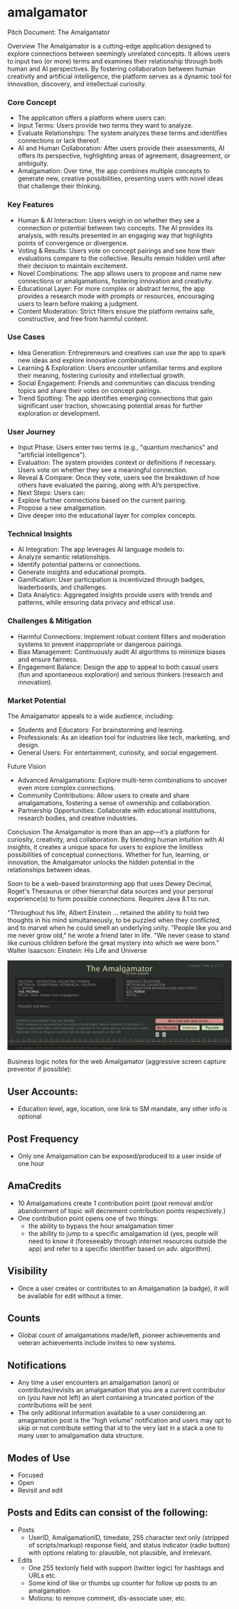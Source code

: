# amalgamator

Pitch Document: The Amalgamator

Overview
The Amalgamator is a cutting-edge application designed to explore connections between seemingly unrelated concepts. It allows users to input two (or more) terms and examines their relationship through both human and AI perspectives. By fostering collaboration between human creativity and artificial intelligence, the platform serves as a dynamic tool for innovation, discovery, and intellectual curiosity.

### Core Concept
* The application offers a platform where users can:
* Input Terms: Users provide two terms they want to analyze.
* Evaluate Relationships: The system analyzes these terms and identifies connections or lack thereof.
* AI and Human Collaboration: After users provide their assessments, AI offers its perspective, highlighting areas of agreement, disagreement, or ambiguity.
* Amalgamation: Over time, the app combines multiple concepts to generate new, creative possibilities, presenting users with novel ideas that challenge their thinking.

### Key Features
* Human & AI Interaction: Users weigh in on whether they see a connection or potential between two concepts. The AI provides its analysis, with results presented in an engaging way that highlights points of convergence or divergence.
* Voting & Results: Users vote on concept pairings and see how their evaluations compare to the collective. Results remain hidden until after their decision to maintain excitement.
* Novel Combinations: The app allows users to propose and name new connections or amalgamations, fostering innovation and creativity.
* Educational Layer: For more complex or abstract terms, the app provides a research mode with prompts or resources, encouraging users to learn before making a judgment.
* Content Moderation: Strict filters ensure the platform remains safe, constructive, and free from harmful content.

### Use Cases

* Idea Generation: Entrepreneurs and creatives can use the app to spark new ideas and explore innovative combinations.
* Learning & Exploration: Users encounter unfamiliar terms and explore their meaning, fostering curiosity and intellectual growth.
* Social Engagement: Friends and communities can discuss trending topics and share their votes on concept pairings.
* Trend Spotting: The app identifies emerging connections that gain significant user traction, showcasing potential areas for further exploration or development.

### User Journey
* Input Phase: Users enter two terms (e.g., "quantum mechanics" and "artificial intelligence").
* Evaluation: The system provides context or definitions if necessary. Users vote on whether they see a meaningful connection.
* Reveal & Compare: Once they vote, users see the breakdown of how others have evaluated the pairing, along with AI’s perspective.
* Next Steps: Users can:
* Explore further connections based on the current pairing.
* Propose a new amalgamation.
* Dive deeper into the educational layer for complex concepts.

### Technical Insights
* AI Integration: The app leverages AI language models to:
* Analyze semantic relationships.
* Identify potential patterns or connections.
* Generate insights and educational prompts.
* Gamification: User participation is incentivized through badges, leaderboards, and challenges.
* Data Analytics: Aggregated insights provide users with trends and patterns, while ensuring data privacy and ethical use.

### Challenges & Mitigation
* Harmful Connections: Implement robust content filters and moderation systems to prevent inappropriate or dangerous pairings.
* Bias Management: Continuously audit AI algorithms to minimize biases and ensure fairness.
* Engagement Balance: Design the app to appeal to both casual users (fun and spontaneous exploration) and serious thinkers (research and innovation).

### Market Potential
The Amalgamator appeals to a wide audience, including:
* Students and Educators: For brainstorming and learning.
* Professionals: As an ideation tool for industries like tech, marketing, and design.
* General Users: For entertainment, curiosity, and social engagement.

Future Vision
* Advanced Amalgamations: Explore multi-term combinations to uncover even more complex connections.
* Community Contributions: Allow users to create and share amalgamations, fostering a sense of ownership and collaboration.
* Partnership Opportunities: Collaborate with educational institutions, research bodies, and creative industries.

Conclusion
The Amalgamator is more than an app—it’s a platform for curiosity, creativity, and collaboration. By blending human intuition with AI insights, it creates a unique space for users to explore the limitless possibilities of conceptual connections. Whether for fun, learning, or innovation, the Amalgamator unlocks the hidden potential in the relationships between ideas.

Soon to be a web-based brainstorming app that uses Dewey Decimal, Roget's Thesaurus or other hierarchal data sources and your personal experience(s) to form possible connections. Requires Java 8.1 to run.

“Throughout his life, Albert Einstein ... retained the ability to hold two thoughts in his mind simultaneously, to be puzzled when they conflicted, and to marvel when he could smell an underlying unity. "People like you and me never grow old," he wrote a friend later in life. "We never cease to stand like curious children before the great mystery into which we were born.” Walter Isaacson: Einstein: His Life and Universe

![Amalgamator App](https://github.com/kappter/amalgamator/blob/master/amalgamation.png)

Business logic notes for the web Amalgamator (aggressive screen capture preventor if possible):
## User Accounts:
  * Education level, age, location, one link to SM mandate, any other info is optional
## Post Frequency
  * Only one Amalgamation can be exposed/produced to a user inside of one hour 
## AmaCredits 
  * 10 Amalgamations create 1 contribution point (post removal and/or abandonment of topic will decrement contribution points respectively.)
  * One contribution point opens one of two things:
      * the ability to bypass the hour amalgamation timer 
      * the ability to jump to a specific amalgamation id (yes, people will need to know it (foreseeably through internet resources outside the app) and refer to a specific identifier based on adv. algorithm).
## Visibility
  * Once a user creates or contributes to an Amalgamation (a badge), it will be available for edit without a timer.
## Counts 
  * Global count of amalgamations made/left, pioneer achievements and veteran achievements include invites to new systems. 
## Notifications 
  * Any time a user encounters an amalgamation (anon) or contributes/revisits an amalgamation that you are a current contributor on (you have not left) an alert containing a truncated portion of the contributions will be sent
  * The only aditional information available to a user considering an amagamation post is the "high volume" notification and users may opt to skip or not contribute setting that id to the very last in a stack a one to many user to amalgamation data structure. 
## Modes of Use 
  * Focused
  * Open 
  * Revisit and edit 
## Posts and Edits can consist of the following:
  * Posts
    * UserID, AmalgamationID, timedate, 255 character text only (stripped of scripts/markup) response field, and status indicator (radio button) with options relating to: plausible, not plausible, and irrelevant.
  * Edits
    * One 255 textonly field with support (twitter logic) for hashtags and URLs etc.
    * Some kind of like or thumbs up counter for follow up posts to an amalgamation
    * Motions: to remove comment, dis-associate user, etc.
